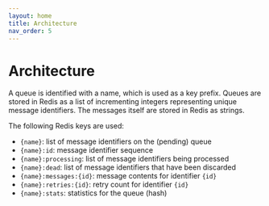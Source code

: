```yaml
---
layout: home
title: Architecture
nav_order: 5
---
```


# Architecture

A queue is identified with a name, which is used as a key prefix.
Queues are stored in Redis as a list of incrementing integers representing unique message identifiers.
The messages itself are stored in Redis as strings.

The following Redis keys are used:
- `{name}`: list of message identifiers on the (pending) queue
- `{name}:id`: message identifier sequence
- `{name}:processing`: list of message identifiers being processed
- `{name}:dead`: list of message identifiers that have been discarded
- `{name}:messages:{id}`: message contents for identifier `{id}`
- `{name}:retries:{id}`: retry count for identifier `{id}`
- `{name}:stats`: statistics for the queue (hash)

